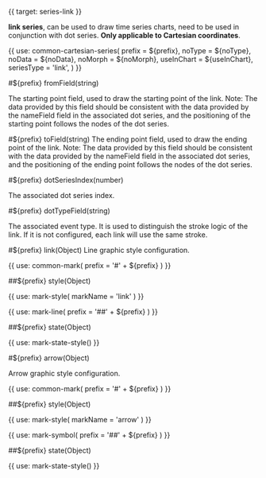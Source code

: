 {{ target: series-link }}

<!-- ILinkSeriesSpec -->

**link series**, can be used to draw time series charts, need to be used in conjunction with dot series. **Only applicable to Cartesian coordinates**.

{{ use: common-cartesian-series(
  prefix = ${prefix},
  noType = ${noType},
  noData = ${noData},
  noMorph = ${noMorph},
  useInChart = ${useInChart},
  seriesType = 'link',
) }}

#${prefix} fromField(string)

The starting point field, used to draw the starting point of the link.
Note: The data provided by this field should be consistent with the data provided by the nameField field in the associated dot series, and the positioning of the starting point follows the nodes of the dot series.

#${prefix} toField(string)
The ending point field, used to draw the ending point of the link.
Note: The data provided by this field should be consistent with the data provided by the nameField field in the associated dot series, and the positioning of the ending point follows the nodes of the dot series.

#${prefix} dotSeriesIndex(number)

The associated dot series index.

#${prefix} dotTypeField(string)

The associated event type. It is used to distinguish the stroke logic of the link. If it is not configured, each link will use the same stroke.

#${prefix} link(Object)
Line graphic style configuration.

{{ use: common-mark(
  prefix = '#' + ${prefix}
) }}

##${prefix} style(Object)

{{ use: mark-style(
  markName = 'link'
) }}

{{ use: mark-line(
  prefix = '##' + ${prefix}
) }}

##${prefix} state(Object)

{{ use: mark-state-style() }}

#${prefix} arrow(Object)

Arrow graphic style configuration.

{{ use: common-mark(
  prefix = '#' + ${prefix}
) }}

##${prefix} style(Object)

{{ use: mark-style(
  markName = 'arrow'
) }}

{{ use: mark-symbol(
  prefix = '##' + ${prefix}
) }}

##${prefix} state(Object)

{{ use: mark-state-style() }}